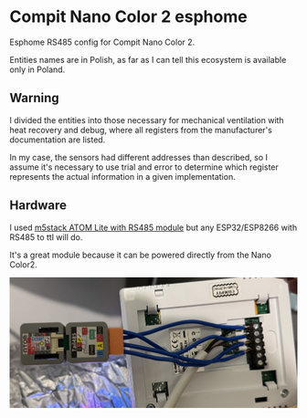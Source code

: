 # Compit Nano Color 2 esphome

Esphome RS485 config for Compit Nano Color 2.

Entities names are in Polish, as far as I can tell this ecosystem is available only in Poland. 

## Warning

I divided the entities into those necessary for mechanical ventilation with heat recovery and debug, where all registers from the manufacturer's documentation are listed. 

In my case, the sensors had different addresses than described, so I assume it's necessary to use trial and error to determine which register represents the actual information in a given implementation.


## Hardware

I used [m5stack ATOM Lite with RS485 module](https://shop.m5stack.com/products/atom-rs485-kit) but any ESP32/ESP8266 with RS485 to ttl will do.

It's a great module because it can be powered directly from the Nano Color2.

![Nano Color 2 with Atom](/nanocolor2.jpg)



